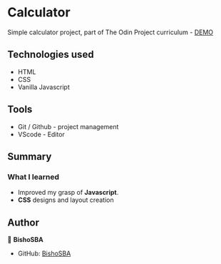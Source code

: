 # Calculator

Simple calculator project, part of The Odin Project curriculum - [DEMO](https://bishosba.github.io/TOP-Calculator/)

## Technologies used
* HTML
* CSS
* Vanilla Javascript

## Tools
* Git / Github - project management
* VScode - Editor

## Summary

### What I learned

* Improved my grasp of **Javascript**.
* **CSS** designs and layout creation

## Author

👤 **BishoSBA**
* GitHub: [BishoSBA](https://github.com/BishoSBA)
